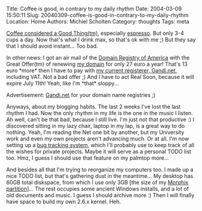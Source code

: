 Title: Coffee is good, in contrary to my daily rhythm
Date: 2004-03-09 15:50:11
Slug: 20040309-coffee-is-good-in-contrary-to-my-daily-rhythm
Location: Home
Authors: Michiel Scholten
Category: thoughts
Tags: meta

<p><a href="http://slashdot.org/article.pl?sid=04/03/08/1440218">Coffee considered a Good Thing(tm)</a>, especially <a href="http://news.bbc.co.uk/1/hi/world/europe/3540729.stm">espresso</a>. But only 3-4 cups a day. Now that's what I drink max, so that's ok with me ;) But they say that I should avoid instant... Too bad.</p>
<p>In other news: I got an air mail of the <a href="http://www.droa.com/">Domain Registry of America</a> with the Great Offer(tm) of renewing <a href="http://aquariusoft.org/">my domain</a> for only 27 euro a year! That's 13 euro *more* then I have to pay with <a href="http://gandi.net/">my current registerer, Gandi.net</a>, including VAT. Not a bad offer ;) And I have to act Real Soon, because it will expire July 11th! Yeah, like I'm *that* sloppy...</p>
<p>Advertisement: <a href="http://gandi.net/">Gandi.net</a> for your domain name registries ;)</p>
<p>Anyways, about my blogging habits. The last 2 weeks I've lost the last rhythm I had. Now the only rhythm in my life is the one in the music I listen. Ah well, can't be that bad, because I still live. I'm just not that productive :) I discovered sitting in my lazy chair, laptop in my lap, is a great way to do nothing. Yeah, I'm reading the Net one bit by another, but my University work and even my own projects aren't advancing much. Or at all. I'm now setting up a <a href="http://www.mantisbt.org/">bug tracking system</a>, which I'll probably use to keep track of all the wishes for private projects. Maybe it will serve as a personal TODO list too. Hmz, I guess I should use that feature on my palmtop more...</p>
<p>And besides all that I'm trying to reorganize my computers too. I made up a nice TODO list, but that's gathering dust in the meantime... My desktop has 60GB total diskspace, from which I use only 3GB [the size of my <a href="http//morphix.org/">Morphix partition</a>]... The rest occupies some ancient Windows installs, and a lot of old documents and music. I guess I should archive more :) Then I will finally have space to build my own 2.6.x kernel. Heh.</p>
